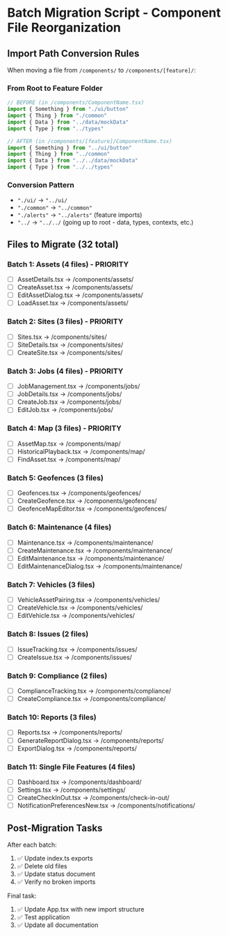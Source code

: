 # Batch Migration Script - Component File Reorganization

## Import Path Conversion Rules

When moving a file from `/components/` to `/components/[feature]/`:

### From Root to Feature Folder
```typescript
// BEFORE (in /components/ComponentName.tsx)
import { Something } from "./ui/button"
import { Thing } from "./common"
import { Data } from "../data/mockData"
import { Type } from "../types"

// AFTER (in /components/[feature]/ComponentName.tsx)
import { Something } from "../ui/button"
import { Thing } from "../common"
import { Data } from "../../data/mockData"
import { Type } from "../../types"
```

### Conversion Pattern
- `"./ui/` → `"../ui/`
- `"./common"` → `"../common"`
- `"./alerts"` → `"../alerts"` (feature imports)
- `"../` → `"../../` (going up to root - data, types, contexts, etc.)

## Files to Migrate (32 total)

### Batch 1: Assets (4 files) - PRIORITY
- [ ] AssetDetails.tsx → /components/assets/
- [ ] CreateAsset.tsx → /components/assets/
- [ ] EditAssetDialog.tsx → /components/assets/
- [ ] LoadAsset.tsx → /components/assets/

### Batch 2: Sites (3 files) - PRIORITY  
- [ ] Sites.tsx → /components/sites/
- [ ] SiteDetails.tsx → /components/sites/
- [ ] CreateSite.tsx → /components/sites/

### Batch 3: Jobs (4 files) - PRIORITY
- [ ] JobManagement.tsx → /components/jobs/
- [ ] JobDetails.tsx → /components/jobs/
- [ ] CreateJob.tsx → /components/jobs/
- [ ] EditJob.tsx → /components/jobs/

### Batch 4: Map (3 files) - PRIORITY
- [ ] AssetMap.tsx → /components/map/
- [ ] HistoricalPlayback.tsx → /components/map/
- [ ] FindAsset.tsx → /components/map/

### Batch 5: Geofences (3 files)
- [ ] Geofences.tsx → /components/geofences/
- [ ] CreateGeofence.tsx → /components/geofences/
- [ ] GeofenceMapEditor.tsx → /components/geofences/

### Batch 6: Maintenance (4 files)
- [ ] Maintenance.tsx → /components/maintenance/
- [ ] CreateMaintenance.tsx → /components/maintenance/
- [ ] EditMaintenance.tsx → /components/maintenance/
- [ ] EditMaintenanceDialog.tsx → /components/maintenance/

### Batch 7: Vehicles (3 files)
- [ ] VehicleAssetPairing.tsx → /components/vehicles/
- [ ] CreateVehicle.tsx → /components/vehicles/
- [ ] EditVehicle.tsx → /components/vehicles/

### Batch 8: Issues (2 files)
- [ ] IssueTracking.tsx → /components/issues/
- [ ] CreateIssue.tsx → /components/issues/

### Batch 9: Compliance (2 files)
- [ ] ComplianceTracking.tsx → /components/compliance/
- [ ] CreateCompliance.tsx → /components/compliance/

### Batch 10: Reports (3 files)
- [ ] Reports.tsx → /components/reports/
- [ ] GenerateReportDialog.tsx → /components/reports/
- [ ] ExportDialog.tsx → /components/reports/

### Batch 11: Single File Features (4 files)
- [ ] Dashboard.tsx → /components/dashboard/
- [ ] Settings.tsx → /components/settings/
- [ ] CreateCheckInOut.tsx → /components/check-in-out/
- [ ] NotificationPreferencesNew.tsx → /components/notifications/

## Post-Migration Tasks

After each batch:
1. ✅ Update index.ts exports
2. ✅ Delete old files
3. ✅ Update status document
4. ✅ Verify no broken imports

Final task:
1. ✅ Update App.tsx with new import structure
2. ✅ Test application
3. ✅ Update all documentation
